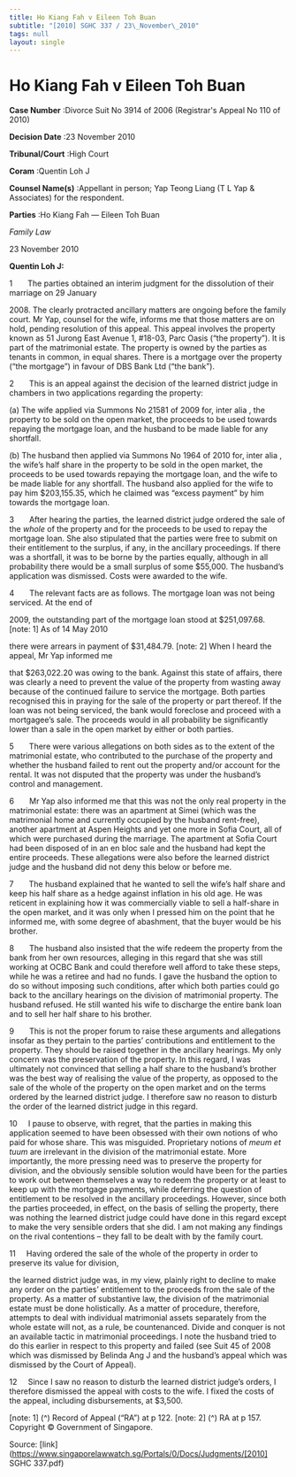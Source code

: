 ```yaml
---
title: Ho Kiang Fah v Eileen Toh Buan
subtitle: "[2010] SGHC 337 / 23\_November\_2010"
tags: null
layout: single
---
```

# Ho Kiang Fah v Eileen Toh Buan 



**Case Number** :Divorce Suit No 3914 of 2006 (Registrar's Appeal No 110 of 2010) 

**Decision Date** :23 November 2010 

**Tribunal/Court** :High Court 

**Coram** :Quentin Loh J 

**Counsel Name(s)** :Appellant in person; Yap Teong Liang (T L Yap & Associates) for the respondent. 

**Parties** :Ho Kiang Fah — Eileen Toh Buan 

_Family Law_ 

23 November 2010 

**Quentin Loh J:** 

1       The parties obtained an interim judgment for the dissolution of their marriage on 29 January 

2008\. The clearly protracted ancillary matters are ongoing before the family court. Mr Yap, counsel for the wife, informs me that those matters are on hold, pending resolution of this appeal. This appeal involves the property known as 51 Jurong East Avenue 1, #18-03, Parc Oasis (“the property”). It is part of the matrimonial estate. The property is owned by the parties as tenants in common, in equal shares. There is a mortgage over the property (“the mortgage”) in favour of DBS Bank Ltd (“the bank”). 

2       This is an appeal against the decision of the learned district judge in chambers in two applications regarding the property: 

 (a) The wife applied via Summons No 21581 of 2009 for, inter alia , the property to be sold on the open market, the proceeds to be used towards repaying the mortgage loan, and the husband to be made liable for any shortfall. 

 (b) The husband then applied via Summons No 1964 of 2010 for, inter alia , the wife’s half share in the property to be sold in the open market, the proceeds to be used towards repaying the mortgage loan, and the wife to be made liable for any shortfall. The husband also applied for the wife to pay him $203,155.35, which he claimed was “excess payment” by him towards the mortgage loan. 

3       After hearing the parties, the learned district judge ordered the sale of the _whole_ of the property and for the proceeds to be used to repay the mortgage loan. She also stipulated that the parties were free to submit on their entitlement to the surplus, if any, in the ancillary proceedings. If there was a shortfall, it was to be borne by the parties equally, although in all probability there would be a small surplus of some $55,000. The husband’s application was dismissed. Costs were awarded to the wife. 

4       The relevant facts are as follows. The mortgage loan was not being serviced. At the end of 

2009, the outstanding part of the mortgage loan stood at $251,097.68. [note: 1] As of 14 May 2010 

there were arrears in payment of $31,484.79. [note: 2] When I heard the appeal, Mr Yap informed me 


that $263,022.20 was owing to the bank. Against this state of affairs, there was clearly a need to prevent the value of the property from wasting away because of the continued failure to service the mortgage. Both parties recognised this in praying for the sale of the property or part thereof. If the loan was not being serviced, the bank would foreclose and proceed with a mortgagee’s sale. The proceeds would in all probability be significantly lower than a sale in the open market by either or both parties. 

5       There were various allegations on both sides as to the extent of the matrimonial estate, who contributed to the purchase of the property and whether the husband failed to rent out the property and/or account for the rental. It was not disputed that the property was under the husband’s control and management. 

6       Mr Yap also informed me that this was not the only real property in the matrimonial estate: there was an apartment at Simei (which was the matrimonial home and currently occupied by the husband rent-free), another apartment at Aspen Heights and yet one more in Sofia Court, all of which were purchased during the marriage. The apartment at Sofia Court had been disposed of in an en bloc sale and the husband had kept the entire proceeds. These allegations were also before the learned district judge and the husband did not deny this below or before me. 

7       The husband explained that he wanted to sell the wife’s half share and keep his half share as a hedge against inflation in his old age. He was reticent in explaining how it was commercially viable to sell a half-share in the open market, and it was only when I pressed him on the point that he informed me, with some degree of abashment, that the buyer would be his brother. 

8       The husband also insisted that the wife redeem the property from the bank from her own resources, alleging in this regard that she was still working at OCBC Bank and could therefore well afford to take these steps, while he was a retiree and had no funds. I gave the husband the option to do so without imposing such conditions, after which both parties could go back to the ancillary hearings on the division of matrimonial property. The husband refused. He still wanted his wife to discharge the entire bank loan and to sell her half share to his brother. 

9       This is not the proper forum to raise these arguments and allegations insofar as they pertain to the parties’ contributions and entitlement to the property. They should be raised together in the ancillary hearings. My only concern was the preservation of the property. In this regard, I was ultimately not convinced that selling a half share to the husband’s brother was the best way of realising the value of the property, as opposed to the sale of the whole of the property on the open market and on the terms ordered by the learned district judge. I therefore saw no reason to disturb the order of the learned district judge in this regard. 

10     I pause to observe, with regret, that the parties in making this application seemed to have been obsessed with their own notions of who paid for whose share. This was misguided. Proprietary notions of _meum et tuum_ are irrelevant in the division of the matrimonial estate. More importantly, the more pressing need was to preserve the property for division, and the obviously sensible solution would have been for the parties to work out between themselves a way to redeem the property or at least to keep up with the mortgage payments, while deferring the question of entitlement to be resolved in the ancillary proceedings. However, since both the parties proceeded, in effect, on the basis of selling the property, there was nothing the learned district judge could have done in this regard except to make the very sensible orders that she did. I am not making any findings on the rival contentions – they fall to be dealt with by the family court. 

11     Having ordered the sale of the whole of the property in order to preserve its value for division, 


the learned district judge was, in my view, plainly right to decline to make any order on the parties’ entitlement to the proceeds from the sale of the property. As a matter of substantive law, the division of the matrimonial estate must be done holistically. As a matter of procedure, therefore, attempts to deal with individual matrimonial assets separately from the whole estate will not, as a rule, be countenanced. Divide and conquer is not an available tactic in matrimonial proceedings. I note the husband tried to do this earlier in respect to this property and failed (see Suit 45 of 2008 which was dismissed by Belinda Ang J and the husband’s appeal which was dismissed by the Court of Appeal). 

12     Since I saw no reason to disturb the learned district judge’s orders, I therefore dismissed the appeal with costs to the wife. I fixed the costs of the appeal, including disbursements, at $3,500. 

[note: 1] (^) Record of Appeal (“RA”) at p 122. [note: 2] (^) RA at p 157. Copyright © Government of Singapore. 


Source: [link](https://www.singaporelawwatch.sg/Portals/0/Docs/Judgments/[2010] SGHC 337.pdf)
